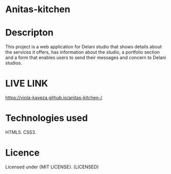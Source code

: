 # Anitas-kitchen


# Descripton
This project is a web application for Delani studio that shows details about the services it offers, has information about the studio, a portfolio section and a form that enables users to send their messages and concern to Delani studios.

# LIVE LINK

 https://viola-kaveza.github.io/anitas-kitchen-/





# Technologies used
HTML5. CSS3.




# Licence
Licensed under {MIT LICENSE}. (LICENSED)